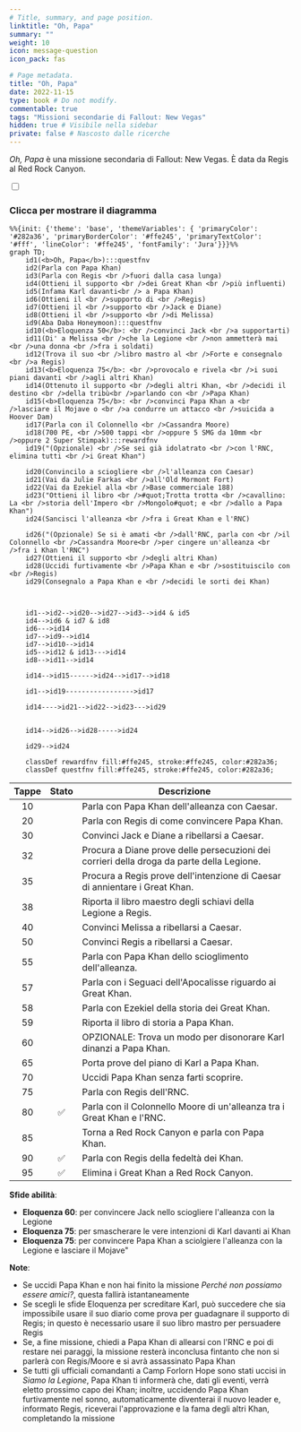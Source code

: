 ```yaml
---
# Title, summary, and page position.
linktitle: "Oh, Papa"
summary: ""
weight: 10
icon: message-question
icon_pack: fas

# Page metadata.
title: "Oh, Papa"
date: 2022-11-15
type: book # Do not modify.
commentable: true
tags: "Missioni secondarie di Fallout: New Vegas"
hidden: true # Visibile nella sidebar
private: false # Nascosto dalle ricerche
---
```


<div class="fnv">


*Oh, Papa* è una missione secondaria di Fallout: New Vegas. È data da Regis al Red Rock Canyon.


<section class="chart-collapse">
<input type="checkbox" name="collapse2" id="handle2">
<h3 class="handle">
<label for="handle2">Clicca per mostrare il diagramma</label>
</h3>
<div class="content">

```mermaid
%%{init: {'theme': 'base', 'themeVariables': { 'primaryColor': '#282a36', 'primaryBorderColor': '#ffe245', 'primaryTextColor': '#fff', 'lineColor': '#ffe245', 'fontFamily': 'Jura'}}}%%
graph TD;
    id1(<b>Oh, Papa</b>):::questfnv
    id2(Parla con Papa Khan)
    id3(Parla con Regis <br />fuori dalla casa lunga)
    id4(Ottieni il supporto <br />dei Great Khan <br />più influenti)
    id5(Infama Karl davanti<br /> a Papa Khan)
    id6(Ottieni il <br />supporto di <br />Regis)
    id7(Ottieni il <br />supporto <br />Jack e Diane) 
    id8(Ottieni il <br />supporto <br />di Melissa)
    id9(Aba Daba Honeymoon):::questfnv
    id10(<b>Eloquenza 50</b>: <br />convinci Jack <br />a supportarti)
    id11(Di' a Melissa <br />che la Legione <br />non ammetterà mai <br />una donna <br />fra i soldati)
    id12(Trova il suo <br />libro mastro al <br />Forte e consegnalo <br />a Regis)
    id13(<b>Eloquenza 75</b>: <br />provocalo e rivela <br />i suoi piani davanti <br />agli altri Khan) 
    id14(Ottenuto il supporto <br />degli altri Khan, <br />decidi il destino <br />della tribù<br />parlando con <br />Papa Khan)
    id15(<b>Eloquenza 75</b>: <br />convinci Papa Khan a <br />lasciare il Mojave o <br />a condurre un attacco <br />suicida a Hoover Dam)
    id17(Parla con il Colonnello <br />Cassandra Moore)
    id18(700 PE, <br />500 tappi <br />oppure 5 SMG da 10mm <br />oppure 2 Super Stimpak):::rewardfnv
    id19("(Opzionale) <br />Se sei già idolatrato <br />con l'RNC, elimina tutti <br />i Great Khan")

    id20(Convincilo a sciogliere <br />l'alleanza con Caesar)
    id21(Vai da Julie Farkas <br />all'Old Mormont Fort)
    id22(Vai da Ezekiel alla <br />Base commerciale 188)
    id23("Ottieni il libro <br />#quot;Trotta trotta <br />cavallino: La <br />storia dell'Impero <br />Mongolo#quot; e <br />dallo a Papa Khan")
    id24(Sancisci l'alleanza <br />fra i Great Khan e l'RNC)
    
    id26("(Opzionale) Se si è amati <br />dall'RNC, parla con <br />il Colonnello <br />Cassandra Moore<br />per cingere un'alleanza <br />fra i Khan l'RNC")
    id27(Ottieni il supporto <br />degli altri Khan)
    id28(Uccidi furtivamente <br />Papa Khan e <br />sostituiscilo con <br />Regis)
    id29(Consegnalo a Papa Khan e <br />decidi le sorti dei Khan)



    id1-->id2-->id20-->id27-->id3-->id4 & id5
    id4-->id6 & id7 & id8
    id6--->id14
    id7-->id9-->id14
    id7-->id10-->id14
    id5-->id12 & id13--->id14
    id8-->id11-->id14

    id14-->id15------>id24-->id17-->id18
    
    id1-->id19----------------->id17

    id14---->id21-->id22-->id23--->id29
    

    id14-->id26-->id28----->id24

    id29-->id24
    
    classDef rewardfnv fill:#ffe245, stroke:#ffe245, color:#282a36;
    classDef questfnv fill:#ffe245, stroke:#ffe245, color:#282a36;
```

</div>
</section>

| Tappe |       Stato        | Descrizione |
|:-----:|:------------------:| ----------- |
|                           10                          |            | Parla con Papa Khan dell'alleanza con Caesar.                                                                                                                               |
|                           20                          |            | Parla con Regis di come convincere Papa Khan.                                                                                                                               |
|                           30                          |            | Convinci Jack e Diane a ribellarsi a Caesar.                                                                                                                                |
|                           32                          |            | Procura a Diane prove delle persecuzioni dei corrieri della droga da parte della Legione.                                                                                   |
|                           35                          |            | Procura a Regis prove dell'intenzione di Caesar di annientare i Great Khan.                                                                                                 |
|                           38                          |            | Riporta il libro maestro degli schiavi della Legione a Regis.                                                                                                               |
|                           40                          |            | Convinci Melissa a ribellarsi a Caesar.                                                                                                                                     |
|                           50                          |            | Convinci Regis a ribellarsi a Caesar.                                                                                                                                       |
|                           55                          |            | Parla con Papa Khan dello scioglimento dell'alleanza.                                                                                                                       |
|                           57                          |            | Parla con i Seguaci dell'Apocalisse riguardo ai Great Khan.                                                                                                                 |
|                           58                          |            | Parla con Ezekiel della storia dei Great Khan.                                                                                                                              |
|                           59                          |            | Riporta il libro di storia a Papa Khan.                                                                                                                                     |
|                           60                          |            | OPZIONALE: Trova un modo per disonorare Karl dinanzi a Papa Khan.                                                                                                           |
|                           65                          |            | Porta prove del piano di Karl a Papa Khan.                                                                                                                                  |
|                           70                          |            | Uccidi Papa Khan senza farti scoprire.                                                                                                                                      |
|                           75                          |            | Parla con Regis dell'RNC.                                                                                                                                                   |
|                           80                          | :white_check_mark: | Parla con il Colonnello Moore di un'alleanza tra i Great Khan e l'RNC.                                                                                                      |
|                           85                          |            | Torna a Red Rock Canyon e parla con Papa Khan.                                                                                                                              |
|                           90                          | :white_check_mark: | Parla con Regis della fedeltà dei Khan.                                                                                                                                     |
|                           95                          | :white_check_mark: | Elimina i Great Khan a Red Rock Canyon.                                                                                                                                     |



**Sfide abilità**:
- **Eloquenza 60**: per convincere Jack nello sciogliere l'alleanza con la Legione
- **Eloquenza 75**: per smascherare le vere intenzioni di Karl davanti ai Khan
- **Eloquenza 75**: per convincere Papa Khan a sciolgiere l'alleanza con la Legione e lasciare il Mojave"



**Note**:
- Se uccidi Papa Khan e non hai finito la missione *Perché non possiamo essere amici?*, questa fallirà istantaneamente 
- Se scegli le sfide Eloquenza per screditare Karl, può succedere che sia impossibile usare il suo diario come prova per guadagnare il supporto di Regis; in questo è necessario usare il suo libro mastro per persuadere Regis 
- Se, a fine missione, chiedi a Papa Khan di allearsi con l'RNC e poi di restare nei paraggi, la missione resterà inconclusa fintanto che non si parlerà con Regis/Moore e si avrà assassinato Papa Khan 
- Se tutti gli ufficiali comandanti a Camp Forlorn Hope sono stati uccisi in *Siamo la Legione*, Papa Khan ti informerà che, dati gli eventi, verrà eletto prossimo capo dei Khan; inoltre, uccidendo Papa Khan furtivamente nel sonno, automaticamente diventerai il nuovo leader e, informato Regis, riceverai l'approvazione e la fama degli altri Khan, completando la missione


</div>


